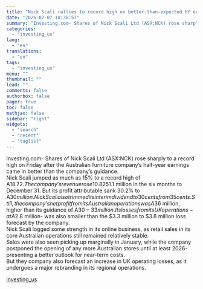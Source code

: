 ```yaml
---
title: "Nick Scali rallies to record high on better-than-expected HY earnings"
date: "2025-02-07 10:38:57"
summary: "Investing.com- Shares of Nick Scali Ltd (ASX:NCK) rose sharply to a record high on Friday after the Australian furniture company’s half-year earnings came in better than the company’s guidance. Nick Scali jumped as much as 15% to a record high of A$18.72. The company’s revenue rose 10.8% to A$251.1 million..."
categories:
  - "investing_us"
lang:
  - "en"
translations:
  - "en"
tags:
  - "investing_us"
menu: ""
thumbnail: ""
lead: ""
comments: false
authorbox: false
pager: true
toc: false
mathjax: false
sidebar: "right"
widgets:
  - "search"
  - "recent"
  - "taglist"
---
```


Investing.com- Shares of Nick Scali Ltd (ASX:NCK) rose sharply to a record high on Friday after the Australian furniture company’s half-year earnings came in better than the company’s guidance.   
Nick Scali jumped as much as 15% to a record high of A$18.72.   
The company’s revenue rose 10.8% to A$251.1 million in the six months to December 31. But its profit attributable sank 30.2% to A$30 million.   
Nick Scali also trimmed its interim dividend to 30 cents from 35 cents.   
Still, the company’s net profit from its Australian operations was A$36 million, higher than its guidance of A$30-33 million.   
Its losses from its UK operations- at A$2.8 million- was also smaller than the $3.3 million to $3.8 million loss forecast by the company.   
Nick Scali logged some strength in its online business, as retail sales in its core Australian operations still remained relatively stable.   
Sales were also seen picking up marginally in January, while the company postponed the opening of any more Australian stores until at least 2026- presenting a better outlook for near-term costs.   
But they company also forecast an increase in UK operating losses, as it undergoes a major rebranding in its regional operations.

[investing_us](https://www.investing.com/news/stock-market-news/nick-scali-rallies-to-record-high-on-betterthanexpected-hy-earnings-3855426)
